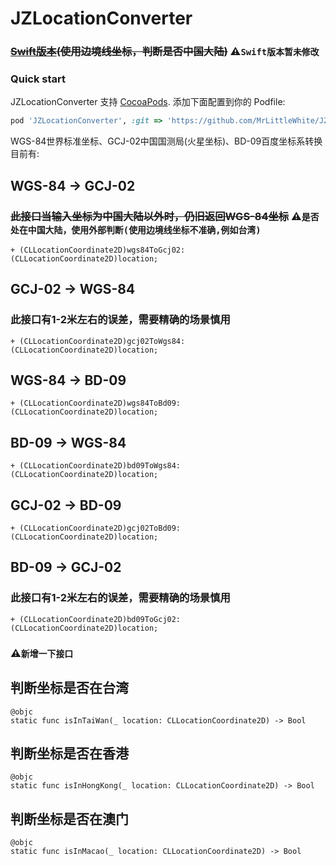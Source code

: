 JZLocationConverter
===================
### <del>[Swift版本](https://github.com/JackZhouCn/JZLocationConverter-Swift)(使用边境线坐标，判断是否中国大陆)</del> ⚠️`Swift版本暂未修改`
### Quick start

JZLocationConverter 支持 [CocoaPods](http://cocoapods.org).  添加下面配置到你的 Podfile:

```ruby
pod 'JZLocationConverter', :git => 'https://github.com/MrLittleWhite/JZLocationConverter.git'
```


WGS-84世界标准坐标、GCJ-02中国国测局(火星坐标)、BD-09百度坐标系转换
目前有:
## WGS-84  -> GCJ-02 
### <del>此接口当输入坐标为中国大陆以外时，仍旧返回WGS-84坐标</del> ⚠️`是否处在中国大陆，使用外部判断(使用边境线坐标不准确,例如台湾)`
    + (CLLocationCoordinate2D)wgs84ToGcj02:(CLLocationCoordinate2D)location;
## GCJ-02  -> WGS-84
### 此接口有1-2米左右的误差，需要精确的场景慎用
    + (CLLocationCoordinate2D)gcj02ToWgs84:(CLLocationCoordinate2D)location;
## WGS-84  -> BD-09
    + (CLLocationCoordinate2D)wgs84ToBd09:(CLLocationCoordinate2D)location;
## BD-09     -> WGS-84
    + (CLLocationCoordinate2D)bd09ToWgs84:(CLLocationCoordinate2D)location;
## GCJ-02   -> BD-09
    + (CLLocationCoordinate2D)gcj02ToBd09:(CLLocationCoordinate2D)location;
## BD-09     -> GCJ-02
### 此接口有1-2米左右的误差，需要精确的场景慎用
    + (CLLocationCoordinate2D)bd09ToGcj02:(CLLocationCoordinate2D)location;
    
### ⚠️`新增一下接口`
## 判断坐标是否在台湾
    @objc
    static func isInTaiWan(_ location: CLLocationCoordinate2D) -> Bool
## 判断坐标是否在香港
    @objc
    static func isInHongKong(_ location: CLLocationCoordinate2D) -> Bool
## 判断坐标是否在澳门
    @objc
    static func isInMacao(_ location: CLLocationCoordinate2D) -> Bool
